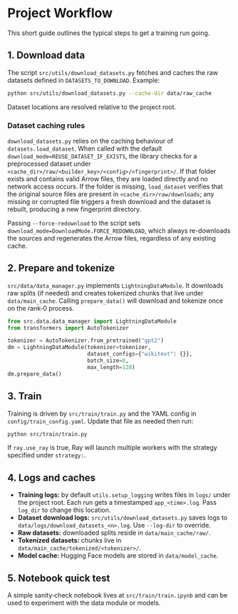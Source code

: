 # Project Workflow

This short guide outlines the typical steps to get a training run going.

## 1. Download data

The script `src/utils/download_datasets.py` fetches and caches the raw datasets defined in `DATASETS_TO_DOWNLOAD`. Example:

```bash
python src/utils/download_datasets.py --cache-dir data/raw_cache
```

Dataset locations are resolved relative to the project root.

### Dataset caching rules

`download_datasets.py` relies on the caching behaviour of `datasets.load_dataset`.
When called with the default `download_mode=REUSE_DATASET_IF_EXISTS`, the
library checks for a preprocessed dataset under
`<cache_dir>/raw/<builder_key>/<config>/<fingerprint>/`. If that folder exists
and contains valid Arrow files, they are loaded directly and no network access
occurs. If the folder is missing, `load_dataset` verifies that the original
source files are present in `<cache_dir>/raw/downloads`; any missing or
corrupted file triggers a fresh download and the dataset is rebuilt, producing a
new fingerprint directory.

Passing `--force-redownload` to the script sets
`download_mode=DownloadMode.FORCE_REDOWNLOAD`, which always re-downloads the
sources and regenerates the Arrow files, regardless of any existing cache.

## 2. Prepare and tokenize

`src/data/data_manager.py` implements `LightningDataModule`. It downloads raw splits (if needed) and creates tokenized chunks that live under `data/main_cache`. Calling `prepare_data()` will download and tokenize once on the rank‑0 process.

```python
from src.data.data_manager import LightningDataModule
from transformers import AutoTokenizer

tokenizer = AutoTokenizer.from_pretrained("gpt2")
dm = LightningDataModule(tokenizer=tokenizer,
                         dataset_configs={"wikitext": {}},
                         batch_size=8,
                         max_length=128)
dm.prepare_data()
```

## 3. Train

Training is driven by `src/train/train.py` and the YAML config in `config/train_config.yaml`. Update that file as needed then run:

```bash
python src/train/train.py
```

If `ray.use_ray` is true, Ray will launch multiple workers with the strategy specified under `strategy:`.

## 4. Logs and caches

- **Training logs:** by default `utils.setup_logging` writes files in `logs/` under the project root. Each run gets a timestamped `app_<time>.log`. Pass `log_dir` to change this location.
- **Dataset download logs:** `src/utils/download_datasets.py` saves logs to `data/logs/download_datasets_<n>.log`. Use `--log-dir` to override.
- **Raw datasets:** downloaded splits reside in `data/main_cache/raw/`.
- **Tokenized datasets:** chunks live in `data/main_cache/tokenized/<tokenizer>/`.
- **Model cache:** Hugging Face models are stored in `data/model_cache`.

## 5. Notebook quick test

A simple sanity‑check notebook lives at `src/train/train.ipynb` and can be used to experiment with the data module or models.
